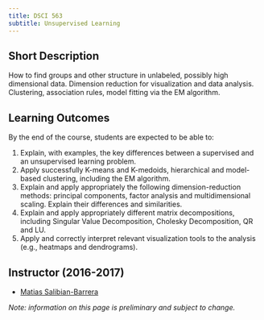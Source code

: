 ```yaml
---
title: DSCI 563
subtitle: Unsupervised Learning
---
```


## Short Description
How to find groups and other structure in unlabeled, possibly high dimensional data. Dimension reduction for visualization and data analysis. Clustering, association rules, model fitting via the EM algorithm.

## Learning Outcomes

By the end of the course, students are expected to be able to:

1. Explain, with examples, the key differences between a supervised and an unsupervised learning problem.
2. Apply successfully K-means and K-medoids, hierarchical and model-based clustering, including the EM algorithm. 
3. Explain and apply appropriately the following dimension-reduction methods: principal components, factor analysis and multidimensional scaling. Explain their differences and similarities.
4. Explain and apply appropriately different matrix decompositions, including Singular Value Decomposition, Cholesky Decomposition, QR and LU.  
5. Apply and correctly interpret relevant visualization tools to the analysis (e.g., heatmaps and dendrograms).

## Instructor (2016-2017)
* [Matias Salibian-Barrera](http://www.stat.ubc.ca/~matias/)

_Note: information on this page is preliminary and subject to change._
